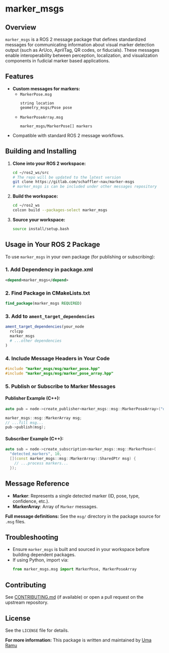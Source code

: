 # marker_msgs

## Overview

`marker_msgs` is a ROS 2 message package that defines standardized messages for communicating information about visual marker detection output (such as ArUco, AprilTag, QR codes, or fiducials).
These messages enable interoperability between perception, localization, and visualization components in fudicial marker based applications.

## Features

- **Custom messages for markers:**
  - `MarkerPose.msg`
    ```uint32 id
    string location
    geometry_msgs/Pose pose
    ```
  - `MarkerPoseArray.msg`
    ```std_msgs/Header header
    marker_msgs/MarkerPose[] markers
    ```
- Compatible with standard ROS 2 message workflows.

## Building and Installing

1. **Clone into your ROS 2 workspace:**
    ```sh
    cd ~/ros2_ws/src
    # The repo will be updated to the latest version
    git clone https://gitlab.com/schaffler-nav/marker-msgs
    # marker_msgs is can be included under other messages repository 
    ```

2. **Build the workspace:**
    ```sh
    cd ~/ros2_ws
    colcon build --packages-select marker_msgs
    ```

3. **Source your workspace:**
    ```sh
    source install/setup.bash
    ```

## Usage in Your ROS 2 Package

To use `marker_msgs` in your own package (for publishing or subscribing):

### 1. Add Dependency in package.xml
```xml
<depend>marker_msgs</depend>
```

### 2. Find Package in CMakeLists.txt
```cmake
find_package(marker_msgs REQUIRED)
```

### 3. Add to `ament_target_dependencies`
```cmake
ament_target_dependencies(your_node
  rclcpp
  marker_msgs
  # ...other dependencies
)
```

### 4. Include Message Headers in Your Code
```cpp
#include "marker_msgs/msg/marker_pose.hpp"
#include "marker_msgs/msg/marker_pose_array.hpp"
```

### 5. Publish or Subscribe to Marker Messages

#### Publisher Example (C++):
```cpp
auto pub = node->create_publisher<marker_msgs::msg::MarkerPoseArray>("detected_markers", 10);

marker_msgs::msg::MarkerArray msg;
// ...fill msg...
pub->publish(msg);
```

#### Subscriber Example (C++):
```cpp
auto sub = node->create_subscription<marker_msgs::msg::MarkerPose>(
  "detected_markers", 10,
  [](const marker_msgs::msg::MarkerArray::SharedPtr msg) {
    // ...process markers...
  });
```

## Message Reference

- **Marker**: Represents a single detected marker (ID, pose, type, confidence, etc.).
- **MarkerArray**: Array of `Marker` messages.

**Full message definitions:**
See the `msg/` directory in the package source for `.msg` files.


## Troubleshooting

- Ensure `marker_msgs` is built and sourced in your workspace before building dependent packages.
- If using Python, import via:
  ```python
  from marker_msgs.msg import MarkerPose, MarkerPoseArray
  ```

## Contributing

See [CONTRIBUTING.md](CONTRIBUTING.md) (if available) or open a pull request on the upstream repository.

## License

See the `LICENSE` file for details.

**For more information:**
This package is written and maintained by [Uma Ramu](mailto:ramu_uma@artc.a-star.edu.sg)